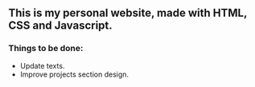 ## This is my personal website, made with HTML, CSS and Javascript.

### Things to be done:

- Update texts.
- Improve projects section design.
